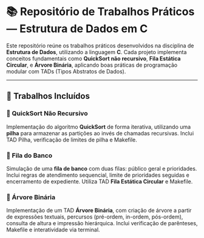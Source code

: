 # 📚 Repositório de Trabalhos Práticos — Estrutura de Dados em C

Este repositório reúne os trabalhos práticos desenvolvidos na disciplina de **Estrutura de Dados**, utilizando a linguagem **C**. Cada projeto implementa conceitos fundamentais como **QuickSort não recursivo**, **Fila Estática Circular**, e **Árvore Binária**, aplicando boas práticas de programação modular com TADs (Tipos Abstratos de Dados).

---

## 📌 Trabalhos Incluídos

### 🔸 QuickSort Não Recursivo

Implementação do algoritmo **QuickSort** de forma iterativa, utilizando uma **pilha** para armazenar as partições ao invés de chamadas recursivas. Inclui TAD Pilha, verificação de limites de pilha e Makefile.


### 🔸 Fila do Banco

Simulação de uma **fila de banco** com duas filas: público geral e prioridades. Inclui regras de atendimento sequencial, limite de prioridades seguidas e encerramento de expediente. Utiliza TAD **Fila Estática Circular** e Makefile.

### 🔸 Árvore Binária

Implementação de um TAD **Árvore Binária**, com criação de árvore a partir de expressões textuais, percursos (pré-ordem, in-ordem, pós-ordem), consulta de altura e impressão hierárquica. Inclui verificação de parênteses, Makefile e interatividade via terminal.

